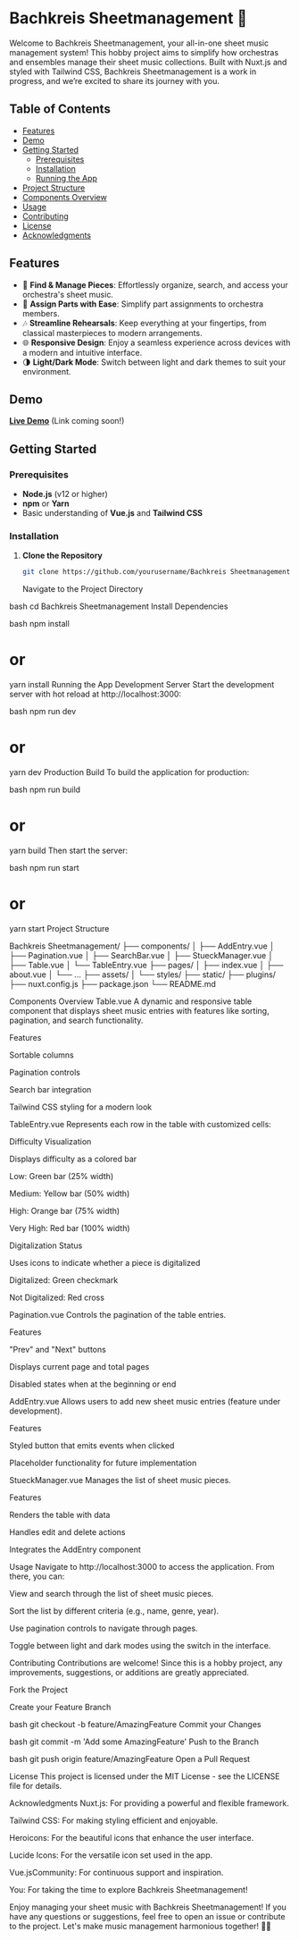 # Bachkreis Sheetmanagement  🎵

Welcome to Bachkreis Sheetmanagement, your all-in-one sheet music management system! This hobby project aims to simplify how orchestras and ensembles manage their sheet music collections. Built with Nuxt.js and styled with Tailwind CSS, Bachkreis Sheetmanagement is a work in progress, and we’re excited to share its journey with you.

## Table of Contents

- [Features](#features)
- [Demo](#demo)
- [Getting Started](#getting-started)
  - [Prerequisites](#prerequisites)
  - [Installation](#installation)
  - [Running the App](#running-the-app)
- [Project Structure](#project-structure)
- [Components Overview](#components-overview)
- [Usage](#usage)
- [Contributing](#contributing)
- [License](#license)
- [Acknowledgments](#acknowledgments)

## Features

- 🎼 **Find & Manage Pieces**: Effortlessly organize, search, and access your orchestra's sheet music.
- 🎻 **Assign Parts with Ease**: Simplify part assignments to orchestra members.
- 🎶 **Streamline Rehearsals**: Keep everything at your fingertips, from classical masterpieces to modern arrangements.
- 🌐 **Responsive Design**: Enjoy a seamless experience across devices with a modern and intuitive interface.
- 🌗 **Light/Dark Mode**: Switch between light and dark themes to suit your environment.

## Demo

**[Live Demo](#)** (Link coming soon!)

## Getting Started

### Prerequisites

- **Node.js** (v12 or higher)
- **npm** or **Yarn**
- Basic understanding of **Vue.js** and **Tailwind CSS**

### Installation

1. **Clone the Repository**

   ```bash
   git clone https://github.com/yourusername/Bachkreis Sheetmanagement.git
    ```

    Navigate to the Project Directory

bash
cd Bachkreis Sheetmanagement
Install Dependencies

bash
npm install
# or
yarn install
Running the App
Development Server
Start the development server with hot reload at http://localhost:3000:

bash
npm run dev
# or
yarn dev
Production Build
To build the application for production:

bash
npm run build
# or
yarn build
Then start the server:

bash
npm run start
# or
yarn start
Project Structure

Bachkreis Sheetmanagement/
├── components/
│   ├── AddEntry.vue
│   ├── Pagination.vue
│   ├── SearchBar.vue
│   ├── StueckManager.vue
│   ├── Table.vue
│   └── TableEntry.vue
├── pages/
│   ├── index.vue
│   ├── about.vue
│   └── ...
├── assets/
│   └── styles/
├── static/
├── plugins/
├── nuxt.config.js
├── package.json
└── README.md

Components Overview
Table.vue
A dynamic and responsive table component that displays sheet music entries with features like sorting, pagination, and search functionality.

Features

Sortable columns

Pagination controls

Search bar integration

Tailwind CSS styling for a modern look

TableEntry.vue
Represents each row in the table with customized cells:

Difficulty Visualization

Displays difficulty as a colored bar

Low: Green bar (25% width)

Medium: Yellow bar (50% width)

High: Orange bar (75% width)

Very High: Red bar (100% width)

Digitalization Status

Uses icons to indicate whether a piece is digitalized

Digitalized: Green checkmark

Not Digitalized: Red cross

Pagination.vue
Controls the pagination of the table entries.

Features

"Prev" and "Next" buttons

Displays current page and total pages

Disabled states when at the beginning or end

AddEntry.vue
Allows users to add new sheet music entries (feature under development).

Features

Styled button that emits events when clicked

Placeholder functionality for future implementation

StueckManager.vue
Manages the list of sheet music pieces.

Features

Renders the table with data

Handles edit and delete actions

Integrates the AddEntry component

Usage
Navigate to http://localhost:3000 to access the application. From there, you can:

View and search through the list of sheet music pieces.

Sort the list by different criteria (e.g., name, genre, year).

Use pagination controls to navigate through pages.

Toggle between light and dark modes using the switch in the interface.

Contributing
Contributions are welcome! Since this is a hobby project, any improvements, suggestions, or additions are greatly appreciated.

Fork the Project

Create your Feature Branch

bash
git checkout -b feature/AmazingFeature
Commit your Changes

bash
git commit -m 'Add some AmazingFeature'
Push to the Branch

bash
git push origin feature/AmazingFeature
Open a Pull Request

License
This project is licensed under the MIT License - see the LICENSE file for details.

Acknowledgments
Nuxt.js: For providing a powerful and flexible framework.

Tailwind CSS: For making styling efficient and enjoyable.

Heroicons: For the beautiful icons that enhance the user interface.

Lucide Icons: For the versatile icon set used in the app.

Vue.jsCommunity: For continuous support and inspiration.

You: For taking the time to explore Bachkreis Sheetmanagement!

Enjoy managing your sheet music with Bachkreis Sheetmanagement! If you have any questions or suggestions, feel free to open an issue or contribute to the project. Let's make music management harmonious together! 🎵✨
